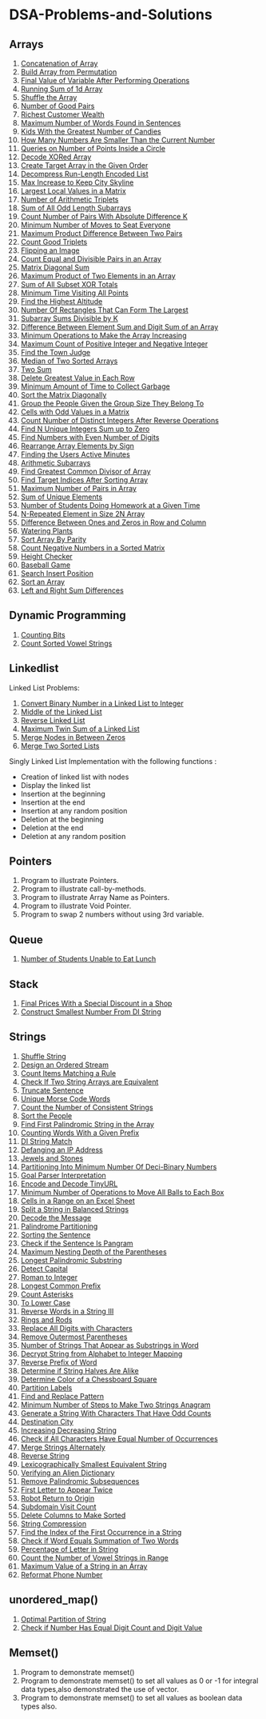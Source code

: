 # DSA-Problems-and-Solutions

## Arrays

1. [Concatenation of Array](https://leetcode.com/problems/concatenation-of-array/)
2. [Build Array from Permutation](https://leetcode.com/problems/build-array-from-permutation/)
3. [Final Value of Variable After Performing Operations](https://leetcode.com/problems/final-value-of-variable-after-performing-operations/)
4. [Running Sum of 1d Array](https://leetcode.com/problems/running-sum-of-1d-array/)
5. [Shuffle the Array](https://leetcode.com/problems/shuffle-the-array/)
6. [Number of Good Pairs](https://leetcode.com/problems/number-of-good-pairs/)
7. [Richest Customer Wealth](https://leetcode.com/problems/richest-customer-wealth/)
8. [Maximum Number of Words Found in Sentences](https://leetcode.com/problems/maximum-number-of-words-found-in-sentences/)
9. [Kids With the Greatest Number of Candies](https://leetcode.com/problems/kids-with-the-greatest-number-of-candies/)
10. [How Many Numbers Are Smaller Than the Current Number](https://leetcode.com/problems/how-many-numbers-are-smaller-than-the-current-number/)
11. [Queries on Number of Points Inside a Circle](https://leetcode.com/problems/queries-on-number-of-points-inside-a-circle/) 
12. [Decode XORed Array](https://leetcode.com/problems/decode-xored-array/description/)
13. [Create Target Array in the Given Order](https://leetcode.com/problems/create-target-array-in-the-given-order/description/)
14. [Decompress Run-Length Encoded List](https://leetcode.com/problems/decompress-run-length-encoded-list/)
15. [Max Increase to Keep City Skyline](https://leetcode.com/problems/max-increase-to-keep-city-skyline/description/)
16. [Largest Local Values in a Matrix](https://leetcode.com/problems/largest-local-values-in-a-matrix/description/)
17. [Number of Arithmetic Triplets](https://leetcode.com/problems/number-of-arithmetic-triplets/description/)
18. [Sum of All Odd Length Subarrays](https://leetcode.com/problems/sum-of-all-odd-length-subarrays/description/)
19. [Count Number of Pairs With Absolute Difference K](https://leetcode.com/problems/count-number-of-pairs-with-absolute-difference-k/description/)
20. [Minimum Number of Moves to Seat Everyone](https://leetcode.com/problems/minimum-number-of-moves-to-seat-everyone/)
21. [Maximum Product Difference Between Two Pairs](https://leetcode.com/problems/maximum-product-difference-between-two-pairs/description/)
22. [Count Good Triplets](https://leetcode.com/problems/count-good-triplets/description/)
23. [Flipping an Image](https://leetcode.com/problems/flipping-an-image/description/)
24. [Count Equal and Divisible Pairs in an Array](https://leetcode.com/problems/count-equal-and-divisible-pairs-in-an-array/description/)
25. [Matrix Diagonal Sum](https://leetcode.com/problems/matrix-diagonal-sum/description/)
26. [Maximum Product of Two Elements in an Array](https://leetcode.com/problems/maximum-product-of-two-elements-in-an-array/description/)
27. [Sum of All Subset XOR Totals](https://leetcode.com/problems/sum-of-all-subset-xor-totals/description/)
28. [Minimum Time Visiting All Points](https://leetcode.com/problems/minimum-time-visiting-all-points/description/)
29. [Find the Highest Altitude](https://leetcode.com/problems/find-the-highest-altitude/description/)
30. [Number Of Rectangles That Can Form The Largest](https://leetcode.com/problems/number-of-rectangles-that-can-form-the-largest-square/description/)
31. [Subarray Sums Divisible by K](https://leetcode.com/problems/subarray-sums-divisible-by-k/description/)
32. [Difference Between Element Sum and Digit Sum of an Array](https://leetcode.com/problems/difference-between-element-sum-and-digit-sum-of-an-array/description/)
33. [Minimum Operations to Make the Array Increasing](https://leetcode.com/problems/minimum-operations-to-make-the-array-increasing/description/)
34. [Maximum Count of Positive Integer and Negative Integer](https://leetcode.com/problems/maximum-count-of-positive-integer-and-negative-integer/)
35. [Find the Town Judge](https://leetcode.com/problems/find-the-town-judge/description/)
36. [Median of Two Sorted Arrays](https://leetcode.com/problems/median-of-two-sorted-arrays/description/)
37. [Two Sum](https://leetcode.com/problems/two-sum/description/)
38. [Delete Greatest Value in Each Row](https://leetcode.com/problems/delete-greatest-value-in-each-row/description/)
39. [Minimum Amount of Time to Collect Garbage](https://leetcode.com/problems/minimum-amount-of-time-to-collect-garbage/description/)
40. [Sort the Matrix Diagonally](https://leetcode.com/problems/sort-the-matrix-diagonally/description/)
41. [Group the People Given the Group Size They Belong To](https://leetcode.com/problems/group-the-people-given-the-group-size-they-belong-to/description/)
42. [Cells with Odd Values in a Matrix](https://leetcode.com/problems/cells-with-odd-values-in-a-matrix/description/)
43. [Count Number of Distinct Integers After Reverse Operations](https://leetcode.com/problems/count-number-of-distinct-integers-after-reverse-operations/description/)
44. [Find N Unique Integers Sum up to Zero](https://leetcode.com/problems/find-n-unique-integers-sum-up-to-zero/description/)
45. [Find Numbers with Even Number of Digits](https://leetcode.com/problems/find-numbers-with-even-number-of-digits/description/)
46. [Rearrange Array Elements by Sign](https://leetcode.com/problems/rearrange-array-elements-by-sign/description/)
47. [Finding the Users Active Minutes](https://leetcode.com/problems/finding-the-users-active-minutes/description/)
48. [Arithmetic Subarrays](https://leetcode.com/problems/arithmetic-subarrays/description/)
49. [Find Greatest Common Divisor of Array](https://leetcode.com/problems/find-greatest-common-divisor-of-array/description/)
50. [Find Target Indices After Sorting Array](https://leetcode.com/problems/find-target-indices-after-sorting-array/description/)
51. [Maximum Number of Pairs in Array](https://leetcode.com/problems/maximum-number-of-pairs-in-array/submissions/888661765/)
52. [Sum of Unique Elements](https://leetcode.com/problems/sum-of-unique-elements/submissions/890172629/)
53. [Number of Students Doing Homework at a Given Time](https://leetcode.com/problems/number-of-students-doing-homework-at-a-given-time/description/)
54. [N-Repeated Element in Size 2N Array](https://leetcode.com/problems/n-repeated-element-in-size-2n-array/description/)
55. [Difference Between Ones and Zeros in Row and Column](https://leetcode.com/problems/difference-between-ones-and-zeros-in-row-and-column/description/)
56. [Watering Plants](https://leetcode.com/problems/watering-plants/description/)
57. [Sort Array By Parity](https://leetcode.com/problems/sort-array-by-parity/description/)
58. [Count Negative Numbers in a Sorted Matrix](https://leetcode.com/problems/count-negative-numbers-in-a-sorted-matrix/description/)
59. [Height Checker](https://leetcode.com/problems/height-checker/description/)
60. [Baseball Game](https://leetcode.com/problems/baseball-game/submissions/899546540/)
61. [Search Insert Position](https://leetcode.com/problems/search-insert-position/description/)
62. [Sort an Array](https://leetcode.com/problems/sort-an-array/)
63. [Left and Right Sum Differences](https://leetcode.com/problems/left-and-right-sum-differences/description/)

## Dynamic Programming

1. [Counting Bits](https://leetcode.com/problems/counting-bits/submissions/890191449/)
2. [Count Sorted Vowel Strings](https://leetcode.com/problems/count-sorted-vowel-strings/description/)


## Linkedlist

Linked List Problems:
1. [Convert Binary Number in a Linked List to Integer](https://leetcode.com/problems/convert-binary-number-in-a-linked-list-to-integer/description/)
2. [Middle of the Linked List](https://leetcode.com/problems/middle-of-the-linked-list/description/)
3. [Reverse Linked List](https://leetcode.com/problems/reverse-linked-list/description/)
4. [Maximum Twin Sum of a Linked List](https://leetcode.com/problems/maximum-twin-sum-of-a-linked-list/description/)
5. [Merge Nodes in Between Zeros](https://leetcode.com/problems/merge-nodes-in-between-zeros/description/)
6. [Merge Two Sorted Lists](https://leetcode.com/problems/merge-two-sorted-lists/description/)

Singly Linked List Implementation with the following functions :
- Creation of linked list with nodes
- Display the linked list
- Insertion at the beginning
- Insertion at the end
- Insertion at any random position
- Deletion at the beginning
- Deletion at the end
- Deletion at any random position

## Pointers

1. Program to illustrate Pointers.
2. Program to illustrate call-by-methods.
3. Program to illustrate Array Name as Pointers.
4. Program to illustrate Void Pointer.
5. Program to swap 2 numbers without using 3rd variable.

## Queue

1. [Number of Students Unable to Eat Lunch](https://leetcode.com/problems/number-of-students-unable-to-eat-lunch/description/)

## Stack
1. [Final Prices With a Special Discount in a Shop](https://leetcode.com/problems/final-prices-with-a-special-discount-in-a-shop/description/)
2. [Construct Smallest Number From DI String](https://leetcode.com/problems/construct-smallest-number-from-di-string/description/)

## Strings
1. [Shuffle String](https://leetcode.com/problems/shuffle-string/description/)
2. [Design an Ordered Stream](https://leetcode.com/problems/design-an-ordered-stream/description/)
3. [Count Items Matching a Rule](https://leetcode.com/problems/count-items-matching-a-rule/description/)
4. [Check If Two String Arrays are Equivalent](https://leetcode.com/problems/check-if-two-string-arrays-are-equivalent/description/)
5. [Truncate Sentence](https://leetcode.com/problems/truncate-sentence/description/)
6. [Unique Morse Code Words](https://leetcode.com/problems/unique-morse-code-words/description/)
7. [Count the Number of Consistent Strings](https://leetcode.com/problems/count-the-number-of-consistent-strings/description/)
8. [Sort the People](https://leetcode.com/problems/sort-the-people/description/)
9. [Find First Palindromic String in the Array](https://leetcode.com/problems/find-first-palindromic-string-in-the-array/description/)
10. [Counting Words With a Given Prefix](https://leetcode.com/problems/counting-words-with-a-given-prefix/description/)
11. [DI String Match](https://leetcode.com/problems/di-string-match/description/)
12. [Defanging an IP Address](https://leetcode.com/problems/defanging-an-ip-address/description/)
13. [Jewels and Stones](https://leetcode.com/problems/jewels-and-stones/)
14. [Partitioning Into Minimum Number Of Deci-Binary Numbers](https://leetcode.com/problems/partitioning-into-minimum-number-of-deci-binary-numbers/description/)
15. [Goal Parser Interpretation](https://leetcode.com/problems/goal-parser-interpretation/description/)
16. [Encode and Decode TinyURL](https://leetcode.com/problems/encode-and-decode-tinyurl/description/)
17. [Minimum Number of Operations to Move All Balls to Each Box](https://leetcode.com/problems/minimum-number-of-operations-to-move-all-balls-to-each-box/description/)
18. [Cells in a Range on an Excel Sheet](https://leetcode.com/problems/cells-in-a-range-on-an-excel-sheet/description/)
19. [Split a String in Balanced Strings](https://github.com/sanidhyajadaun/DSA-Problems-and-Solutions)
20. [Decode the Message](https://leetcode.com/problems/decode-the-message/description/)
21. [Palindrome Partitioning](https://leetcode.com/problems/palindrome-partitioning/description/)
22. [Sorting the Sentence](https://leetcode.com/problems/sorting-the-sentence/description/)
23. [Check if the Sentence Is Pangram](https://leetcode.com/problems/check-if-the-sentence-is-pangram/description/)
24. [Maximum Nesting Depth of the Parentheses](https://leetcode.com/problems/maximum-nesting-depth-of-the-parentheses/description/)
25. [Longest Palindromic Substring](https://leetcode.com/problems/longest-palindromic-substring/description/)
26. [Detect Capital](https://leetcode.com/problems/detect-capital/description/)
27. [Roman to Integer](https://leetcode.com/problems/roman-to-integer/description/)
28. [Longest Common Prefix](https://leetcode.com/problems/longest-common-prefix/description/)
29. [Count Asterisks](https://leetcode.com/problems/count-asterisks/description/)
30. [To Lower Case](https://leetcode.com/problems/to-lower-case/description/)
31. [Reverse Words in a String III](https://leetcode.com/problems/reverse-words-in-a-string-iii/description/)
32. [Rings and Rods](https://leetcode.com/problems/rings-and-rods/description/)
33. [Replace All Digits with Characters](https://leetcode.com/problems/replace-all-digits-with-characters/description/)
34. [Remove Outermost Parentheses](https://leetcode.com/problems/remove-outermost-parentheses/description/)
35. [Number of Strings That Appear as Substrings in Word](https://leetcode.com/problems/number-of-strings-that-appear-as-substrings-in-word/description/)
36. [Decrypt String from Alphabet to Integer Mapping](https://leetcode.com/problems/decrypt-string-from-alphabet-to-integer-mapping/description/)
37. [Reverse Prefix of Word](https://leetcode.com/problems/reverse-prefix-of-word/description/)
38. [Determine if String Halves Are Alike](https://leetcode.com/problems/determine-if-string-halves-are-alike/description/)
39. [Determine Color of a Chessboard Square](https://leetcode.com/problems/determine-color-of-a-chessboard-square/description/)
40. [Partition Labels](https://leetcode.com/problems/partition-labels/description/)
41. [Find and Replace Pattern](https://leetcode.com/problems/find-and-replace-pattern/description/)
42. [Minimum Number of Steps to Make Two Strings Anagram](https://leetcode.com/problems/minimum-number-of-steps-to-make-two-strings-anagram/description/)
43. [Generate a String With Characters That Have Odd Counts](https://leetcode.com/problems/generate-a-string-with-characters-that-have-odd-counts/description/)
44. [Destination City](https://leetcode.com/problems/destination-city/description/)
45. [Increasing Decreasing String](https://leetcode.com/problems/increasing-decreasing-string/description/)
46. [Check if All Characters Have Equal Number of Occurrences](https://leetcode.com/problems/check-if-all-characters-have-equal-number-of-occurrences/description/)
47. [Merge Strings Alternately](https://leetcode.com/problems/merge-strings-alternately/description/)
48. [Reverse String](https://leetcode.com/problems/reverse-string/description/)
49. [Lexicographically Smallest Equivalent String](https://leetcode.com/problems/lexicographically-smallest-equivalent-string/description/)
50. [Verifying an Alien Dictionary](https://leetcode.com/problems/verifying-an-alien-dictionary/description/)
51. [Remove Palindromic Subsequences](https://leetcode.com/problems/remove-palindromic-subsequences/description/)
52. [First Letter to Appear Twice](https://leetcode.com/problems/first-letter-to-appear-twice/submissions/890187962/)
53. [Robot Return to Origin](https://leetcode.com/problems/robot-return-to-origin/description/)
54. [Subdomain Visit Count](https://leetcode.com/problems/subdomain-visit-count/description/)
55. [Delete Columns to Make Sorted](https://leetcode.com/problems/delete-columns-to-make-sorted/description/)
56. [ String Compression](https://leetcode.com/problems/string-compression/)
57. [Find the Index of the First Occurrence in a String](https://leetcode.com/problems/find-the-index-of-the-first-occurrence-in-a-string/)
58. [Check if Word Equals Summation of Two Words](https://leetcode.com/problems/check-if-word-equals-summation-of-two-words/description/)
59. [Percentage of Letter in String](https://leetcode.com/problems/percentage-of-letter-in-string/description/)
60. [Count the Number of Vowel Strings in Range](https://leetcode.com/problems/count-the-number-of-vowel-strings-in-range/description/)
61. [Maximum Value of a String in an Array](https://leetcode.com/problems/maximum-value-of-a-string-in-an-array/description/)
62. [Reformat Phone Number](https://leetcode.com/problems/reformat-phone-number/description/)

## unordered_map()

1.  [Optimal Partition of String](https://leetcode.com/problems/optimal-partition-of-string/description/)
2. [Check if Number Has Equal Digit Count and Digit Value](https://leetcode.com/problems/check-if-number-has-equal-digit-count-and-digit-value/description/)

## Memset()

1. Program to demonstrate memset()
2. Program to demonstrate  memset() to set all values as 0 or -1 for integral data types,also demonstrated the use of vector.
3. Program to demonstrate  memset() to set all values as boolean data types also.

